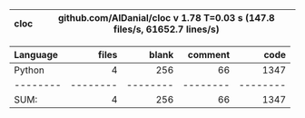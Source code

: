 cloc|github.com/AlDanial/cloc v 1.78  T=0.03 s (147.8 files/s, 61652.7 lines/s)
--- | ---

Language|files|blank|comment|code
:-------|-------:|-------:|-------:|-------:
Python|4|256|66|1347
--------|--------|--------|--------|--------
SUM:|4|256|66|1347
